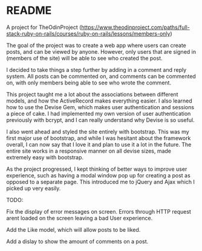 # README

A project for TheOdinProject
(https://www.theodinproject.com/paths/full-stack-ruby-on-rails/courses/ruby-on-rails/lessons/members-only)


The goal of the project was to create a web app where users can create posts, and can be viewed by anyone. However, only users that are signed in (members of the site) will be able to see who created the post.

I decided to take things a step further by adding in a comment and reply system. All posts can be commented on, and comments can be commented on, with only members being able to see who wrote the comment. 

This project taught me a lot about the associations between different models, and how the ActiveRecord makes everything easier. I also learned how to use the Devise Gem, which makes user authentication and sessions a piece of cake. I had implemented my own version of user authentication previously with bcrypt, and I can really understand why Devise is so useful.

I also went ahead and styled the site entirely with bootstrap. This was my first major use of bootstrap, and while I was hesitant about the framework overall, I can now say that I love it and plan to use it a lot in the future. The entire site works in a responsive manner on all devise sizes, made extremely easy with bootstrap.

As the project progressed, I kept thinking of better ways to improve user experience, such as having a modal window pop up for creating a post as opposed to a separate page. This introduced me to jQuery and Ajax which I picked up very easily.

TODO: 

Fix the display of error messages on screen. Errors through HTTP request arent loaded on the screen leaving a bad User experience. 

Add the Like model, which will allow posts to be liked.

Add a dislay to show the amount of comments on a post.
